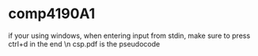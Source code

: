 # comp4190A1
if your using windows, when entering input from stdin, make sure to press ctrl+d in the end \n
csp.pdf is the pseudocode
